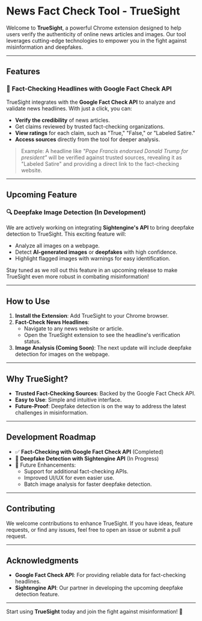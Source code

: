 # **News Fact Check Tool - TrueSight**

Welcome to **TrueSight**, a powerful Chrome extension designed to help users verify the authenticity of online news articles and images. Our tool leverages cutting-edge technologies to empower you in the fight against misinformation and deepfakes.

---

## **Features**

### 📰 **Fact-Checking Headlines with Google Fact Check API**
TrueSight integrates with the **Google Fact Check API** to analyze and validate news headlines. With just a click, you can:
- **Verify the credibility** of news articles.
- Get claims reviewed by trusted fact-checking organizations.
- **View ratings** for each claim, such as "True," "False," or "Labeled Satire."
- **Access sources** directly from the tool for deeper analysis.

> Example: A headline like *"Pope Francis endorsed Donald Trump for president"* will be verified against trusted sources, revealing it as "Labeled Satire" and providing a direct link to the fact-checking website.

---

## **Upcoming Feature**

### 🔍 **Deepfake Image Detection (In Development)**

We are actively working on integrating **Sightengine's API** to bring deepfake detection to TrueSight. This exciting feature will:
- Analyze all images on a webpage.
- Detect **AI-generated images** or **deepfakes** with high confidence.
- Highlight flagged images with warnings for easy identification.

Stay tuned as we roll out this feature in an upcoming release to make TrueSight even more robust in combating misinformation!

---

## **How to Use**

1. **Install the Extension**: Add TrueSight to your Chrome browser.
2. **Fact-Check News Headlines**:
   - Navigate to any news website or article.
   - Open the TrueSight extension to see the headline's verification status.
3. **Image Analysis (Coming Soon)**: The next update will include deepfake detection for images on the webpage.

---

## **Why TrueSight?**

- **Trusted Fact-Checking Sources**: Backed by the Google Fact Check API.
- **Easy to Use**: Simple and intuitive interface.
- **Future-Proof**: Deepfake detection is on the way to address the latest challenges in misinformation.

---

## **Development Roadmap**

- ✅ **Fact-Checking with Google Fact Check API** (Completed)
- 🔄 **Deepfake Detection with Sightengine API** (In Progress)
- 🚀 Future Enhancements:
  - Support for additional fact-checking APIs.
  - Improved UI/UX for even easier use.
  - Batch image analysis for faster deepfake detection.

---

## **Contributing**

We welcome contributions to enhance TrueSight. If you have ideas, feature requests, or find any issues, feel free to open an issue or submit a pull request.

---

## **Acknowledgments**

- **Google Fact Check API**: For providing reliable data for fact-checking headlines.
- **Sightengine API**: Our partner in developing the upcoming deepfake detection feature.

---

Start using **TrueSight** today and join the fight against misinformation! 💪
